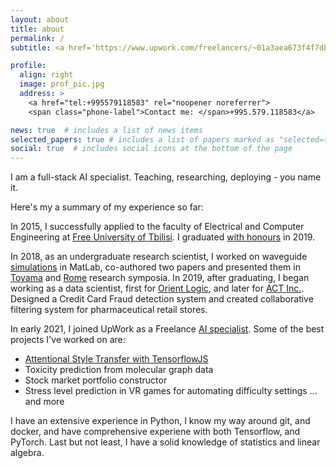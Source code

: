 ```yaml
---
layout: about
title: about
permalink: /
subtitle: <a href='https://www.upwork.com/freelancers/~01a3aea673f4f7db6c'>Freelance Data Scientist at UpWork Inc</a>.

profile:
  align: right
  image: prof_pic.jpg
  address: >
    <a href="tel:+995579118583" rel="noopener noreferrer"> 
    <span class="phone-label">Contact me: </span>+995.579.118583</a>

news: true  # includes a list of news items
selected_papers: true # includes a list of papers marked as "selected={true}"
social: true  # includes social icons at the bottom of the page
---
```


I am a full-stack AI specialist. Teaching, researching, deploying - you name it. 

Here's my a summary of my experience so far:

In 2015, I successfully applied to the faculty of Electrical and Computer Engineering at [Free University of Tbilisi](https://freeuni.edu.ge/en). I graduated [with honours]({{site.baseurl}}/assets/pdf/score-transcript.pdf) in 2019.

In 2018, as an undergraduate research scientist, I worked on waveguide [simulations](https://en.wikipedia.org/wiki/Finite-difference_time-domain_method) in MatLab, co-authored two papers and presented them in [Toyama](https://www.piers.org/piers2018Toyama/reg.php) and [Rome](https://www.piers.org/piers2019Rome/) research symposia.
In 2019, after graduating, I began working as a data scientist, first for [Orient Logic](https://www.ol.ge/en), and later for [ACT Inc.](https://act-global.com/en/main/georgia). Designed a Credit Card Fraud detection system and created collaborative filtering system for pharmaceutical retail stores. 

In early 2021, I joined UpWork as a Freelance [AI specialist](https://www.upwork.com/freelancers/~01a3aea673f4f7db6c). Some of the best projects I've worked on are:

- [Attentional Style Transfer with TensorflowJS](https://tornikeo.github.io/stylize-website-js/)
- Toxicity prediction from molecular graph data
- Stock market portfolio constructor
- Stress level prediction in VR games for automating difficulty settings
  ... and more

I have an extensive experience in Python, I know my way around git, and docker, and have comprehensive experiene with both Tensorflow, and PyTorch. Last but not least, I have a solid knowledge of statistics and linear algebra.  